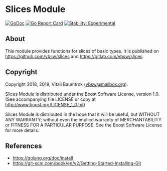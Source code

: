 # Slices Module

[![GoDoc](https://godoc.org/github.com/vbsw/slices?status.svg)](https://godoc.org/github.com/vbsw/slices) [![Go Report Card](https://goreportcard.com/badge/github.com/vbsw/slices)](https://goreportcard.com/report/github.com/vbsw/slices) [![Stability: Experimental](https://masterminds.github.io/stability/experimental.svg)](https://masterminds.github.io/stability/experimental.html)

## About
This module provides functions for slices of basic types. It is published on <https://github.com/vbsw/slices> and <https://gitlab.com/vbsw/slices>.

## Copyright
Copyright 2018, 2019, Vitali Baumtrok (vbsw@mailbox.org).

Slices Module is distributed under the Boost Software License, version 1.0. (See accompanying file LICENSE or copy at http://www.boost.org/LICENSE_1_0.txt)

Slices Module is distributed in the hope that it will be useful, but WITHOUT ANY WARRANTY; without even the implied warranty of MERCHANTABILITY or FITNESS FOR A PARTICULAR PURPOSE. See the Boost Software License for more details.

## References
- https://golang.org/doc/install
- https://git-scm.com/book/en/v2/Getting-Started-Installing-Git
